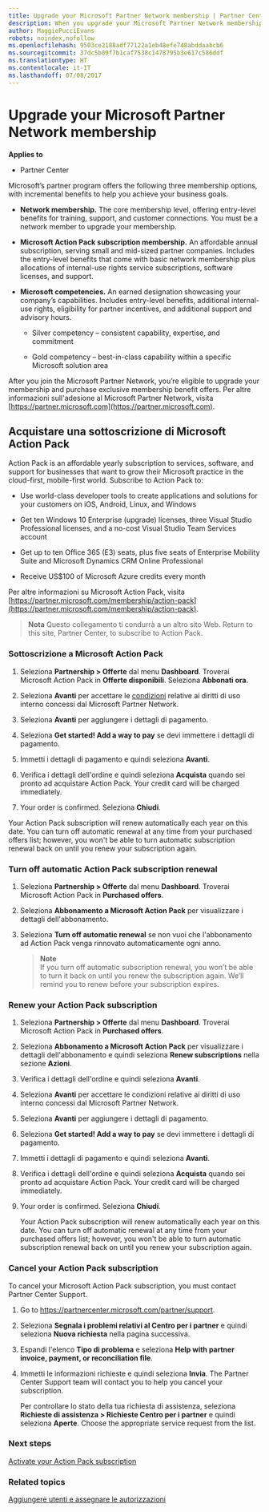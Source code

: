 ```yaml
---
title: Upgrade your Microsoft Partner Network membership | Partner Center
description: When you upgrade your Microsoft Partner Network membership, you're eligible for exclusive membership benefits. Learn how to find and purchase available offers.
author: MaggiePucciEvans
robots: noindex,nofollow
ms.openlocfilehash: 9503ce2188adf77122a1eb48efe748abddaabcb6
ms.sourcegitcommit: 37dc5b09f7b1caf7538c1478795b3e617c586ddf
ms.translationtype: HT
ms.contentlocale: it-IT
ms.lasthandoff: 07/08/2017
---
```

# <a name="upgrade-your-microsoft-partner-network-membership"></a>Upgrade your Microsoft Partner Network membership

**Applies to**

-  Partner Center

Microsoft’s partner program offers the following three membership options, with incremental benefits to help you achieve your business goals.

- **Network membership.** The core membership level, offering entry-level benefits for training, support, and customer connections. You must be a network member to upgrade your membership.

- **Microsoft Action Pack subscription membership.** An affordable annual subscription, serving small and mid-sized partner companies. Includes the entry-level benefits that come with basic network membership plus allocations of internal-use rights service subscriptions, software licenses, and support.

- **Microsoft competencies.** An earned designation showcasing your company’s capabilities. Includes entry-level benefits, additional internal-use rights, eligibility for partner incentives, and additional support and advisory hours.

  - Silver competency – consistent capability, expertise, and commitment

  - Gold competency – best-in-class capability within a specific Microsoft solution area

After you join the Microsoft Partner Network, you’re eligible to upgrade your membership and purchase exclusive membership benefit offers. Per altre informazioni sull'adesione al Microsoft Partner Network, visita [https://partner.microsoft.com](https://partner.microsoft.com).


## <a name="purchase-a-microsoft-action-pack-subscription"></a>Acquistare una sottoscrizione di Microsoft Action Pack

Action Pack is an affordable yearly subscription to services, software, and support for businesses that want to grow their Microsoft practice in the cloud-first, mobile-first world. Subscribe to Action Pack to:

- Use world-class developer tools to create applications and solutions for your customers on iOS, Android, Linux, and Windows 

- Get ten Windows 10 Enterprise (upgrade) licenses, three Visual Studio Professional licenses, and a no-cost Visual Studio Team Services account 

- Get up to ten Office 365 (E3) seats, plus five seats of Enterprise Mobility Suite and Microsoft Dynamics CRM Online Professional

- Receive US$100 of Microsoft Azure credits every month

Per altre informazioni su Microsoft Action Pack, visita [https://partner.microsoft.com/membership/action-pack](https://partner.microsoft.com/membership/action-pack). 

>**Nota** Questo collegamento ti condurrà a un altro sito Web. Return to this site, Partner Center, to subscribe to Action Pack.


### <a name="subscribe-to-microsoft-action-pack"></a>Sottoscrizione a Microsoft Action Pack

1. Seleziona **Partnership > Offerte** dal menu **Dashboard**. Troverai Microsoft Action Pack in **Offerte disponibili**. Seleziona **Abbonati ora**. 

2. Seleziona **Avanti** per accettare le [condizioni](https://go.microsoft.com/fwlink/?linkid=842232) relative ai diritti di uso interno concessi dal Microsoft Partner Network.  

3. Seleziona **Avanti** per aggiungere i dettagli di pagamento. 

4. Seleziona **Get started! Add a way to pay** se devi immettere i dettagli di pagamento. 

5. Immetti i dettagli di pagamento e quindi seleziona **Avanti**.

6. Verifica i dettagli dell'ordine e quindi seleziona **Acquista** quando sei pronto ad acquistare Action Pack. Your credit card will be charged immediately.

7. Your order is confirmed. Seleziona **Chiudi**.

Your Action Pack subscription will renew automatically each year on this date. You can turn off automatic renewal at any time from your purchased offers list; however, you won't be able to turn automatic subscription renewal back on until you renew your subscription again. 

### <a name="turn-off-automatic-action-pack-subscription-renewal"></a>Turn off automatic Action Pack subscription renewal

1. Seleziona **Partnership > Offerte** dal menu **Dashboard**. Troverai Microsoft Action Pack in **Purchased offers**.

2. Seleziona **Abbonamento a Microsoft Action Pack** per visualizzare i dettagli dell'abbonamento. 

3. Seleziona **Turn off automatic renewal** se non vuoi che l'abbonamento ad Action Pack venga rinnovato automaticamente ogni anno. 

    >**Note**<br>
If you turn off automatic subscription renewal, you won’t be able to turn it back on until you renew the subscription again. We’ll remind you to renew before your subscription expires.


### <a name="renew-your-action-pack-subscription"></a>Renew your Action Pack subscription

1. Seleziona **Partnership > Offerte** dal menu **Dashboard**. Troverai Microsoft Action Pack in **Purchased offers**.

2. Seleziona **Abbonamento a Microsoft Action Pack** per visualizzare i dettagli dell'abbonamento e quindi seleziona **Renew subscriptions** nella sezione **Azioni**.  

3. Verifica i dettagli dell'ordine e quindi seleziona **Avanti**.

4. Seleziona **Avanti** per accettare le condizioni relative ai diritti di uso interno concessi dal Microsoft Partner Network.  

5. Seleziona **Avanti** per aggiungere i dettagli di pagamento. 

6. Seleziona **Get started! Add a way to pay** se devi immettere i dettagli di pagamento. 

7. Immetti i dettagli di pagamento e quindi seleziona **Avanti**.

8. Verifica i dettagli dell'ordine e quindi seleziona **Acquista** quando sei pronto ad acquistare Action Pack. Your credit card will be charged immediately.

9. Your order is confirmed. Seleziona **Chiudi**.

    Your Action Pack subscription will renew automatically each year on this date. You can turn off automatic renewal at any time from your purchased offers list; however, you won't be able to turn automatic subscription renewal back on until you renew your subscription again. 


### <a name="cancel-your-action-pack-subscription"></a>Cancel your Action Pack subscription

To cancel your Microsoft Action Pack subscription, you must contact Partner Center Support.

1. Go to https://partnercenter.microsoft.com/partner/support.

2. Seleziona **Segnala i problemi relativi al Centro per i partner** e quindi seleziona **Nuova richiesta** nella pagina successiva.

3. Espandi l'elenco **Tipo di problema** e seleziona **Help with partner invoice, payment, or reconciliation file**. 

4. Immetti le informazioni richieste e quindi seleziona **Invia**. The Partner Center Support team will contact you to help you cancel your subscription.

    Per controllare lo stato della tua richiesta di assistenza, seleziona **Richieste di assistenza > Richieste Centro per i partner** e quindi seleziona **Aperte**. Choose the appropriate service request from the list.  

 
### <a name="next-steps"></a>Next steps

[Activate your Action Pack subscription](manage-your-partner-network-benefits.md)


### <a name="related-topics"></a>Related topics

[Aggiungere utenti e assegnare le autorizzazioni](create-user-accounts-and-set-permissions.md)





